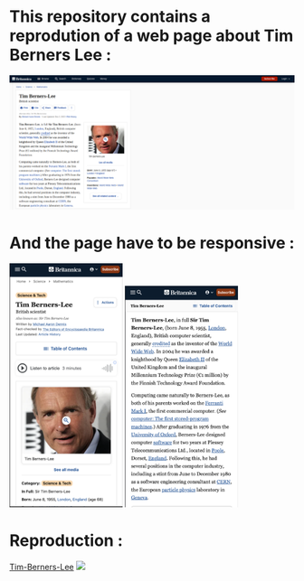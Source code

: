 # This repository contains a reprodution of a web page about Tim Berners Lee :
<img src="images/timBernersLeeMockupDesktop.png" width="600px">

# And the page have to be responsive :
<img src="images/timBernersLeeMockupMobile1.png" width="200px"> 
<img src="images/timBernersLeeMockupMobile2.png" width="200px">

# Reproduction :
[Tim-Berners-Lee](https://anthosaxe.github.io/Tim-Berners-Lee/)
<img src="images/My_repro_web" width="200px"> 
